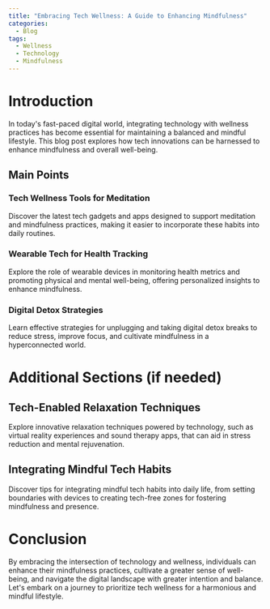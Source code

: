 ```yaml
---
title: "Embracing Tech Wellness: A Guide to Enhancing Mindfulness"
categories:
  - Blog
tags:
  - Wellness
  - Technology
  - Mindfulness
---
```


# Introduction
In today's fast-paced digital world, integrating technology with wellness practices has become essential for maintaining a balanced and mindful lifestyle. This blog post explores how tech innovations can be harnessed to enhance mindfulness and overall well-being.

## Main Points
### Tech Wellness Tools for Meditation
Discover the latest tech gadgets and apps designed to support meditation and mindfulness practices, making it easier to incorporate these habits into daily routines.

### Wearable Tech for Health Tracking
Explore the role of wearable devices in monitoring health metrics and promoting physical and mental well-being, offering personalized insights to enhance mindfulness.

### Digital Detox Strategies
Learn effective strategies for unplugging and taking digital detox breaks to reduce stress, improve focus, and cultivate mindfulness in a hyperconnected world.

# Additional Sections (if needed)
## Tech-Enabled Relaxation Techniques
Explore innovative relaxation techniques powered by technology, such as virtual reality experiences and sound therapy apps, that can aid in stress reduction and mental rejuvenation.

## Integrating Mindful Tech Habits
Discover tips for integrating mindful tech habits into daily life, from setting boundaries with devices to creating tech-free zones for fostering mindfulness and presence.

# Conclusion
By embracing the intersection of technology and wellness, individuals can enhance their mindfulness practices, cultivate a greater sense of well-being, and navigate the digital landscape with greater intention and balance. Let's embark on a journey to prioritize tech wellness for a harmonious and mindful lifestyle.